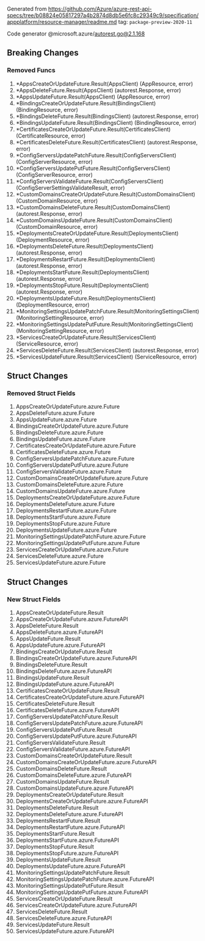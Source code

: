 Generated from https://github.com/Azure/azure-rest-api-specs/tree/b08824e05817297a4b2874d8db5e6fc8c29349c9/specification/appplatform/resource-manager/readme.md tag: `package-preview-2020-11`

Code generator @microsoft.azure/autorest.go@2.1.168

## Breaking Changes

### Removed Funcs

1. *AppsCreateOrUpdateFuture.Result(AppsClient) (AppResource, error)
1. *AppsDeleteFuture.Result(AppsClient) (autorest.Response, error)
1. *AppsUpdateFuture.Result(AppsClient) (AppResource, error)
1. *BindingsCreateOrUpdateFuture.Result(BindingsClient) (BindingResource, error)
1. *BindingsDeleteFuture.Result(BindingsClient) (autorest.Response, error)
1. *BindingsUpdateFuture.Result(BindingsClient) (BindingResource, error)
1. *CertificatesCreateOrUpdateFuture.Result(CertificatesClient) (CertificateResource, error)
1. *CertificatesDeleteFuture.Result(CertificatesClient) (autorest.Response, error)
1. *ConfigServersUpdatePatchFuture.Result(ConfigServersClient) (ConfigServerResource, error)
1. *ConfigServersUpdatePutFuture.Result(ConfigServersClient) (ConfigServerResource, error)
1. *ConfigServersValidateFuture.Result(ConfigServersClient) (ConfigServerSettingsValidateResult, error)
1. *CustomDomainsCreateOrUpdateFuture.Result(CustomDomainsClient) (CustomDomainResource, error)
1. *CustomDomainsDeleteFuture.Result(CustomDomainsClient) (autorest.Response, error)
1. *CustomDomainsUpdateFuture.Result(CustomDomainsClient) (CustomDomainResource, error)
1. *DeploymentsCreateOrUpdateFuture.Result(DeploymentsClient) (DeploymentResource, error)
1. *DeploymentsDeleteFuture.Result(DeploymentsClient) (autorest.Response, error)
1. *DeploymentsRestartFuture.Result(DeploymentsClient) (autorest.Response, error)
1. *DeploymentsStartFuture.Result(DeploymentsClient) (autorest.Response, error)
1. *DeploymentsStopFuture.Result(DeploymentsClient) (autorest.Response, error)
1. *DeploymentsUpdateFuture.Result(DeploymentsClient) (DeploymentResource, error)
1. *MonitoringSettingsUpdatePatchFuture.Result(MonitoringSettingsClient) (MonitoringSettingResource, error)
1. *MonitoringSettingsUpdatePutFuture.Result(MonitoringSettingsClient) (MonitoringSettingResource, error)
1. *ServicesCreateOrUpdateFuture.Result(ServicesClient) (ServiceResource, error)
1. *ServicesDeleteFuture.Result(ServicesClient) (autorest.Response, error)
1. *ServicesUpdateFuture.Result(ServicesClient) (ServiceResource, error)

## Struct Changes

### Removed Struct Fields

1. AppsCreateOrUpdateFuture.azure.Future
1. AppsDeleteFuture.azure.Future
1. AppsUpdateFuture.azure.Future
1. BindingsCreateOrUpdateFuture.azure.Future
1. BindingsDeleteFuture.azure.Future
1. BindingsUpdateFuture.azure.Future
1. CertificatesCreateOrUpdateFuture.azure.Future
1. CertificatesDeleteFuture.azure.Future
1. ConfigServersUpdatePatchFuture.azure.Future
1. ConfigServersUpdatePutFuture.azure.Future
1. ConfigServersValidateFuture.azure.Future
1. CustomDomainsCreateOrUpdateFuture.azure.Future
1. CustomDomainsDeleteFuture.azure.Future
1. CustomDomainsUpdateFuture.azure.Future
1. DeploymentsCreateOrUpdateFuture.azure.Future
1. DeploymentsDeleteFuture.azure.Future
1. DeploymentsRestartFuture.azure.Future
1. DeploymentsStartFuture.azure.Future
1. DeploymentsStopFuture.azure.Future
1. DeploymentsUpdateFuture.azure.Future
1. MonitoringSettingsUpdatePatchFuture.azure.Future
1. MonitoringSettingsUpdatePutFuture.azure.Future
1. ServicesCreateOrUpdateFuture.azure.Future
1. ServicesDeleteFuture.azure.Future
1. ServicesUpdateFuture.azure.Future

## Struct Changes

### New Struct Fields

1. AppsCreateOrUpdateFuture.Result
1. AppsCreateOrUpdateFuture.azure.FutureAPI
1. AppsDeleteFuture.Result
1. AppsDeleteFuture.azure.FutureAPI
1. AppsUpdateFuture.Result
1. AppsUpdateFuture.azure.FutureAPI
1. BindingsCreateOrUpdateFuture.Result
1. BindingsCreateOrUpdateFuture.azure.FutureAPI
1. BindingsDeleteFuture.Result
1. BindingsDeleteFuture.azure.FutureAPI
1. BindingsUpdateFuture.Result
1. BindingsUpdateFuture.azure.FutureAPI
1. CertificatesCreateOrUpdateFuture.Result
1. CertificatesCreateOrUpdateFuture.azure.FutureAPI
1. CertificatesDeleteFuture.Result
1. CertificatesDeleteFuture.azure.FutureAPI
1. ConfigServersUpdatePatchFuture.Result
1. ConfigServersUpdatePatchFuture.azure.FutureAPI
1. ConfigServersUpdatePutFuture.Result
1. ConfigServersUpdatePutFuture.azure.FutureAPI
1. ConfigServersValidateFuture.Result
1. ConfigServersValidateFuture.azure.FutureAPI
1. CustomDomainsCreateOrUpdateFuture.Result
1. CustomDomainsCreateOrUpdateFuture.azure.FutureAPI
1. CustomDomainsDeleteFuture.Result
1. CustomDomainsDeleteFuture.azure.FutureAPI
1. CustomDomainsUpdateFuture.Result
1. CustomDomainsUpdateFuture.azure.FutureAPI
1. DeploymentsCreateOrUpdateFuture.Result
1. DeploymentsCreateOrUpdateFuture.azure.FutureAPI
1. DeploymentsDeleteFuture.Result
1. DeploymentsDeleteFuture.azure.FutureAPI
1. DeploymentsRestartFuture.Result
1. DeploymentsRestartFuture.azure.FutureAPI
1. DeploymentsStartFuture.Result
1. DeploymentsStartFuture.azure.FutureAPI
1. DeploymentsStopFuture.Result
1. DeploymentsStopFuture.azure.FutureAPI
1. DeploymentsUpdateFuture.Result
1. DeploymentsUpdateFuture.azure.FutureAPI
1. MonitoringSettingsUpdatePatchFuture.Result
1. MonitoringSettingsUpdatePatchFuture.azure.FutureAPI
1. MonitoringSettingsUpdatePutFuture.Result
1. MonitoringSettingsUpdatePutFuture.azure.FutureAPI
1. ServicesCreateOrUpdateFuture.Result
1. ServicesCreateOrUpdateFuture.azure.FutureAPI
1. ServicesDeleteFuture.Result
1. ServicesDeleteFuture.azure.FutureAPI
1. ServicesUpdateFuture.Result
1. ServicesUpdateFuture.azure.FutureAPI
